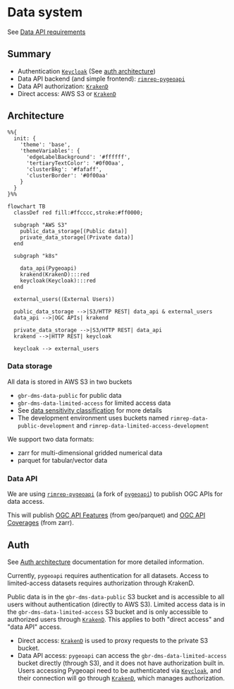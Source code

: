 # Data system

See [Data API requirements](../../requirements.md#data-api)

## Summary

- Authentication [`Keycloak`](https://www.keycloak.org/) (See [auth architecture](auth.md))
- Data API backend (and simple frontend): [`rimrep-pygeoapi`](https://github.com/aodn/rimrep-pygeoapi)
- Data API authorization: [`KrakenD`](https://www.krakend.io/)
- Direct access: AWS S3 or [`KrakenD`](https://www.krakend.io/)

## Architecture

```mermaid
%%{
  init: {
    'theme': 'base',
    'themeVariables': {
      'edgeLabelBackground': '#ffffff',
      'tertiaryTextColor': '#0f00aa',
      'clusterBkg': '#fafaff',
      'clusterBorder': '#0f00aa'
    }
  }
}%%

flowchart TB
  classDef red fill:#ffcccc,stroke:#ff0000;

  subgraph "AWS S3"
    public_data_storage[(Public data)]
    private_data_storage[(Private data)]
  end

  subgraph "k8s"

    data_api(Pygeoapi)
    krakend(KrakenD):::red
    keycloak(Keycloak):::red
  end

  external_users((External Users))

  public_data_storage -->|S3/HTTP REST| data_api & external_users
  data_api -->|OGC APIs| krakend

  private_data_storage -->|S3/HTTP REST| data_api
  krakend -->|HTTP REST| keycloak

  keycloak --> external_users
```

### Data storage

All data is stored in AWS S3 in two buckets

- `gbr-dms-data-public` for public data
- `gbr-dms-data-limited-access` for limited access data
- See [data sensitivity classification](../../data/data-sensitivity.md) for more details
- The development environment uses buckets named `rimrep-data-public-development` and `rimrep-data-limited-access-development`

We support two data formats:

- zarr for multi-dimensional gridded numerical data
- parquet for tabular/vector data

### Data API

We are using [`rimrep-pygeoapi`](https://github.com/aodn/rimrep-pygeoapi) (a fork of [`pygeoapi`](https://github.com/geopython/pygeoapi/)) to publish OGC APIs for data access.

This will publish [OGC API Features](https://ogcapi.ogc.org/features/) (from geo/parquet) and [OGC API Coverages](https://ogcapi.ogc.org/coverages/) (from zarr).

## Auth

See [Auth architecture](auth.md) documentation for more detailed information.

Currently, `pygeoapi` requires authentication for all datasets. Access to limited-access datasets requires authorization through KrakenD.

Public data is in the `gbr-dms-data-public` S3 bucket and is accessible to all users without authentication (directly to AWS S3). Limited access data is in the `gbr-dms-data-limited-access` S3 bucket and is only accessible to authorized users through [`KrakenD`](https://www.krakend.io/). This applies to both "direct access" and "data API" access.

- Direct access: [`KrakenD`](https://www.krakend.io/) is used to proxy requests to the private S3 bucket.
- Data API access: `pygeoapi` can access the `gbr-dms-data-limited-access` bucket directly (through S3), and it does not have authorization built in. Users accessing Pygeoapi need to be authenticated via [`Keycloak`](https://www.keycloak.org/), and their connection will go through [`KrakenD`](https://www.krakend.io/), which manages authorization.
